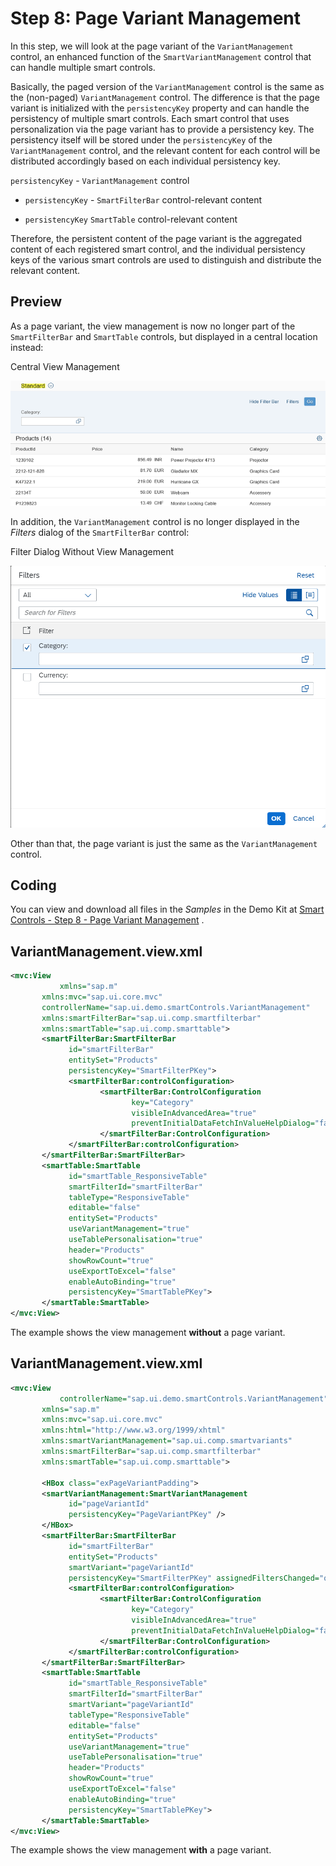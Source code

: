 <!-- loiob1d4d261524b4a3da78547ed4283a082 -->

# Step 8: Page Variant Management

In this step, we will look at the page variant of the `VariantManagement` control, an enhanced function of the `SmartVariantManagement` control that can handle multiple smart controls.

Basically, the paged version of the `VariantManagement` control is the same as the \(non-paged\) `VariantManagement` control. The difference is that the page variant is initialized with the `persistencyKey` property and can handle the persistency of multiple smart controls. Each smart control that uses personalization via the page variant has to provide a persistency key. The persistency itself will be stored under the `persistencyKey` of the `VariantManagement` control, and the relevant content for each control will be distributed accordingly based on each individual persistency key.

 `persistencyKey` - `VariantManagement` control

-   `persistencyKey` - `SmartFilterBar` control-relevant content

-   `persistencyKey` `SmartTable` control-relevant content


Therefore, the persistent content of the page variant is the aggregated content of each registered smart control, and the individual persistency keys of the various smart controls are used to distinguish and distribute the relevant content.



## Preview

As a page variant, the view management is now no longer part of the `SmartFilterBar` and `SmartTable` controls, but displayed in a central location instead:

   
  
<a name="loiob1d4d261524b4a3da78547ed4283a082__fig_vkx_wpr_zv"/>Central View Management

 ![](images/Smart_Controls_Tutorial_Step_08a_ac9637a.png "Central View Management") 

In addition, the `VariantManagement` control is no longer displayed in the *Filters* dialog of the `SmartFilterBar` control:

   
  
<a name="loiob1d4d261524b4a3da78547ed4283a082__fig_byl_qjx_zv"/>Filter Dialog Without View Management

 ![](images/Smart_Controls_Tutorial_Step_08b_20ef10b.png "Filter Dialog Without View Management") 

Other than that, the page variant is just the same as the `VariantManagement` control.



## Coding

You can view and download all files in the *Samples* in the Demo Kit at [Smart Controls - Step 8 - Page Variant Management](https://ui5.sap.com/#/entity/sap.ui.comp.tutorial.smartControls/sample/sap.ui.comp.tutorial.smartControls.08) .



## VariantManagement.view.xml

```xml
<mvc:View 
	       xmlns="sap.m"
       xmlns:mvc="sap.ui.core.mvc"
       controllerName="sap.ui.demo.smartControls.VariantManagement"
       xmlns:smartFilterBar="sap.ui.comp.smartfilterbar"
       xmlns:smartTable="sap.ui.comp.smarttable">
       <smartFilterBar:SmartFilterBar 
             id="smartFilterBar"
             entitySet="Products"
             persistencyKey="SmartFilterPKey">
             <smartFilterBar:controlConfiguration>
                    <smartFilterBar:ControlConfiguration
                           key="Category" 
                           visibleInAdvancedArea="true"
                           preventInitialDataFetchInValueHelpDialog="false">
                    </smartFilterBar:ControlConfiguration>
             </smartFilterBar:controlConfiguration>
       </smartFilterBar:SmartFilterBar>
       <smartTable:SmartTable 
             id="smartTable_ResponsiveTable"
             smartFilterId="smartFilterBar" 
             tableType="ResponsiveTable" 
             editable="false"
             entitySet="Products" 
             useVariantManagement="true"
             useTablePersonalisation="true" 
             header="Products" 
             showRowCount="true"
             useExportToExcel="false" 
             enableAutoBinding="true"
             persistencyKey="SmartTablePKey">
       </smartTable:SmartTable>
</mvc:View>
```

The example shows the view management **without** a page variant.



## VariantManagement.view.xml

```xml
<mvc:View 
	       controllerName="sap.ui.demo.smartControls.VariantManagement"
       xmlns="sap.m"
       xmlns:mvc="sap.ui.core.mvc"
       xmlns:html="http://www.w3.org/1999/xhtml"      
       xmlns:smartVariantManagement="sap.ui.comp.smartvariants"    
       xmlns:smartFilterBar="sap.ui.comp.smartfilterbar"     
       xmlns:smartTable="sap.ui.comp.smarttable">

       <HBox class="exPageVariantPadding">                                                
       <smartVariantManagement:SmartVariantManagement        
             id="pageVariantId"
             persistencyKey="PageVariantPKey" />     
       </HBox>             
       <smartFilterBar:SmartFilterBar 
             id="smartFilterBar"
             entitySet="Products"
             smartVariant="pageVariantId"
             persistencyKey="SmartFilterPKey" assignedFiltersChanged="onFiltersChanged">
             <smartFilterBar:controlConfiguration>
                    <smartFilterBar:ControlConfiguration
                           key="Category" 
                           visibleInAdvancedArea="true"
                           preventInitialDataFetchInValueHelpDialog="false">
                    </smartFilterBar:ControlConfiguration>
             </smartFilterBar:controlConfiguration>
       </smartFilterBar:SmartFilterBar>
       <smartTable:SmartTable 
             id="smartTable_ResponsiveTable"
             smartFilterId="smartFilterBar" 
             smartVariant="pageVariantId"            
             tableType="ResponsiveTable" 
             editable="false"
             entitySet="Products" 
             useVariantManagement="true"
             useTablePersonalisation="true" 
             header="Products" 
             showRowCount="true"
             useExportToExcel="false" 
             enableAutoBinding="true"
             persistencyKey="SmartTablePKey">
       </smartTable:SmartTable>
</mvc:View>
```

The example shows the view management **with** a page variant.

